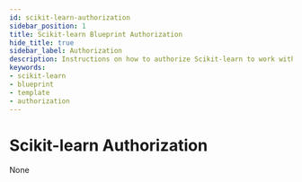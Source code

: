 ```yaml
---
id: scikit-learn-authorization
sidebar_position: 1
title: Scikit-learn Blueprint Authorization
hide_title: true
sidebar_label: Authorization
description: Instructions on how to authorize Scikit-learn to work with Shipyard's low-code Scikit-learn templates.
keywords:
- scikit-learn
- blueprint
- template
- authorization
---
```


# Scikit-learn Authorization
None
